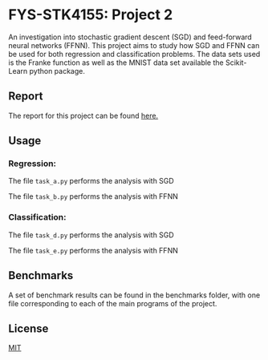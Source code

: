 # FYS-STK4155: Project 2
An investigation into stochastic gradient descent (SGD) and feed-forward neural networks (FFNN). This project aims to study how SGD and FFNN can be used for both regression and classification problems. The data sets used is the Franke function as well as the MNIST data set available the Scikit-Learn python package.

## Report
The report for this project can be found [here.](https://github.com/simennb/fysstk4155-project2/blob/main/report/project2.pdf)

## Usage
### Regression:
The file `task_a.py` performs the analysis with SGD

The file `task_b.py` performs the analysis with FFNN
### Classification:
The file `task_d.py` performs the analysis with SGD

The file `task_e.py` performs the analysis with FFNN

## Benchmarks
A set of benchmark results can be found in the benchmarks folder, with one file corresponding to each of the main programs of the project.

## License
[MIT](https://choosealicense.com/licenses/mit/)